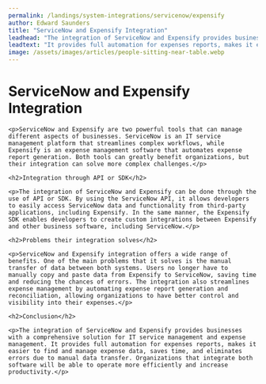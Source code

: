 ```yaml
---
permalink: /landings/system-integrations/servicenow/expensify
author: Edward Saunders
title: "ServiceNow and Expensify Integration"
leadhead: "The integration of ServiceNow and Expensify provides businesses with a comprehensive solution for IT service management and expense management"
leadtext: "It provides full automation for expenses reports, makes it easier to find and manage expense data, saves time, and eliminates errors due to manual data transfer. Organizations that integrate both software will be able to operate more efficiently and increase productivity."
image: /assets/images/articles/people-sitting-near-table.webp
---
```

<div class="arttext">
	<h1>ServiceNow and Expensify Integration</h1>

	<p>ServiceNow and Expensify are two powerful tools that can manage different aspects of businesses. ServiceNow is an IT service management platform that streamlines complex workflows, while Expensify is an expense management software that automates expense report generation. Both tools can greatly benefit organizations, but their integration can solve more complex challenges.</p>

	<h2>Integration through API or SDK</h2>

	<p>The integration of ServiceNow and Expensify can be done through the use of API or SDK. By using the ServiceNow API, it allows developers to easily access ServiceNow data and functionality from third-party applications, including Expensify. In the same manner, the Expensify SDK enables developers to create custom integrations between Expensify and other business software, including ServiceNow.</p>

	<h2>Problems their integration solves</h2>

	<p>ServiceNow and Expensify integration offers a wide range of benefits. One of the main problems that it solves is the manual transfer of data between both systems. Users no longer have to manually copy and paste data from Expensify to ServiceNow, saving time and reducing the chances of errors. The integration also streamlines expense management by automating expense report generation and reconciliation, allowing organizations to have better control and visibility into their expenses.</p>

	<h2>Conclusion</h2>

	<p>The integration of ServiceNow and Expensify provides businesses with a comprehensive solution for IT service management and expense management. It provides full automation for expenses reports, makes it easier to find and manage expense data, saves time, and eliminates errors due to manual data transfer. Organizations that integrate both software will be able to operate more efficiently and increase productivity.</p>

</div>